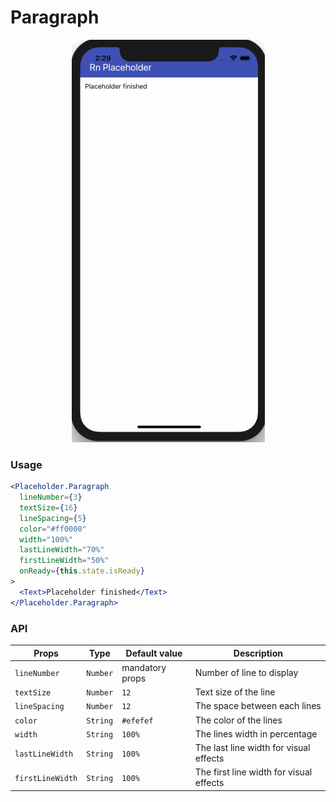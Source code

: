 # Paragraph

<p align="center">
  <img src="./images/paragraph.gif" />
</p>

### Usage

```jsx
<Placeholder.Paragraph
  lineNumber={3}
  textSize={16}
  lineSpacing={5}
  color="#ff0000"
  width="100%"
  lastLineWidth="70%"
  firstLineWidth="50%"
  onReady={this.state.isReady}
>
  <Text>Placeholder finished</Text>
</Placeholder.Paragraph>
```

### API

| Props            | Type     | Default value   | Description                             |
| ---------------- | -------- | --------------- | --------------------------------------- |
| `lineNumber`     | `Number` | mandatory props | Number of line to display               |
| `textSize`       | `Number` | `12`            | Text size of the line                   |
| `lineSpacing`    | `Number` | `12`            | The space between each lines            |
| `color`          | `String` | `#efefef`       | The color of the lines                  |
| `width`          | `String` | `100%`          | The lines width in percentage           |
| `lastLineWidth`  | `String` | `100%`          | The last line width for visual effects  |
| `firstLineWidth` | `String` | `100%`          | The first line width for visual effects |
